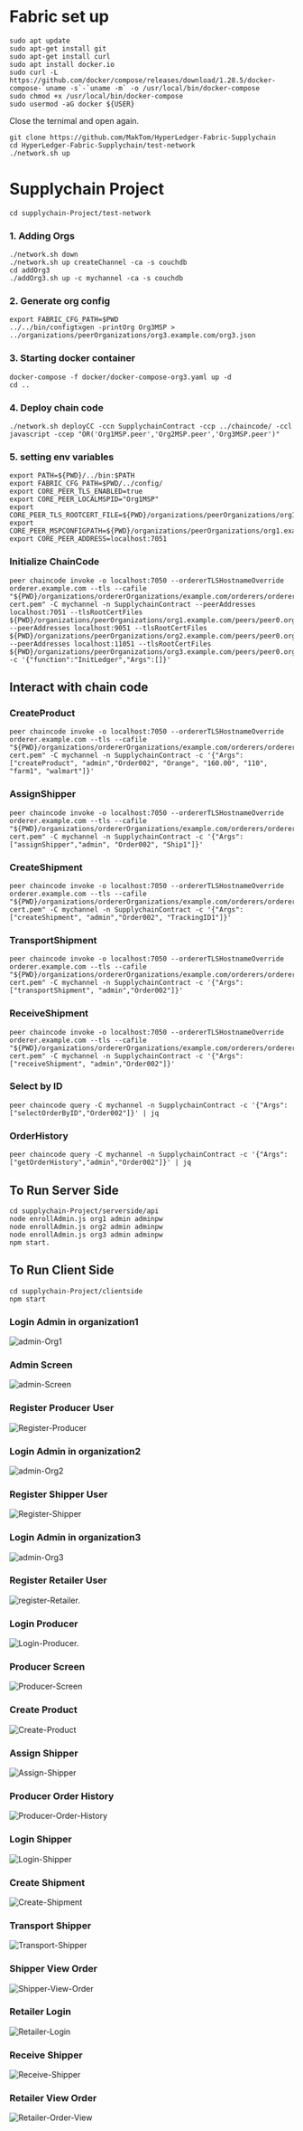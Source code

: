 # Fabric set up
```shell
sudo apt update
sudo apt-get install git
sudo apt-get install curl
sudo apt install docker.io
sudo curl -L https://github.com/docker/compose/releases/download/1.28.5/docker-compose-`uname -s`-`uname -m` -o /usr/local/bin/docker-compose
sudo chmod +x /usr/local/bin/docker-compose  
sudo usermod -aG docker ${USER}
```
Close the ternimal and open again.
```shell
git clone https://github.com/MakTom/HyperLedger-Fabric-Supplychain
cd HyperLedger-Fabric-Supplychain/test-network
./network.sh up
```
# Supplychain Project
```shell
cd supplychain-Project/test-network
```

### 1. Adding Orgs 
```shell
./network.sh down
./network.sh up createChannel -ca -s couchdb
cd addOrg3
./addOrg3.sh up -c mychannel -ca -s couchdb
```
### 2. Generate org config
```shell
export FABRIC_CFG_PATH=$PWD
../../bin/configtxgen -printOrg Org3MSP > ../organizations/peerOrganizations/org3.example.com/org3.json
```
### 3. Starting docker container
```shell
docker-compose -f docker/docker-compose-org3.yaml up -d
cd ..
```
### 4. Deploy chain code
```shell
./network.sh deployCC -ccn SupplychainContract -ccp ../chaincode/ -ccl javascript -ccep "OR('Org1MSP.peer','Org2MSP.peer','Org3MSP.peer')"
```
### 5. setting env variables
```shell
export PATH=${PWD}/../bin:$PATH
export FABRIC_CFG_PATH=$PWD/../config/
export CORE_PEER_TLS_ENABLED=true
export CORE_PEER_LOCALMSPID="Org1MSP"
export CORE_PEER_TLS_ROOTCERT_FILE=${PWD}/organizations/peerOrganizations/org1.example.com/peers/peer0.org1.example.com/tls/ca.crt
export CORE_PEER_MSPCONFIGPATH=${PWD}/organizations/peerOrganizations/org1.example.com/users/Admin@org1.example.com/msp
export CORE_PEER_ADDRESS=localhost:7051
```

### Initialize ChainCode
```shell
peer chaincode invoke -o localhost:7050 --ordererTLSHostnameOverride orderer.example.com --tls --cafile "${PWD}/organizations/ordererOrganizations/example.com/orderers/orderer.example.com/msp/tlscacerts/tlsca.example.com-cert.pem" -C mychannel -n SupplychainContract --peerAddresses localhost:7051 --tlsRootCertFiles ${PWD}/organizations/peerOrganizations/org1.example.com/peers/peer0.org1.example.com/tls/ca.crt  --peerAddresses localhost:9051 --tlsRootCertFiles ${PWD}/organizations/peerOrganizations/org2.example.com/peers/peer0.org2.example.com/tls/ca.crt  --peerAddresses localhost:11051 --tlsRootCertFiles ${PWD}/organizations/peerOrganizations/org3.example.com/peers/peer0.org3.example.com/tls/ca.crt  -c '{"function":"InitLedger","Args":[]}'
```
## Interact with chain code
### CreateProduct
```shell
peer chaincode invoke -o localhost:7050 --ordererTLSHostnameOverride orderer.example.com --tls --cafile "${PWD}/organizations/ordererOrganizations/example.com/orderers/orderer.example.com/msp/tlscacerts/tlsca.example.com-cert.pem" -C mychannel -n SupplychainContract -c '{"Args":["createProduct", "admin","Order002", "Orange", "160.00", "110", "farm1", "walmart"]}'
```
### AssignShipper
```shell
peer chaincode invoke -o localhost:7050 --ordererTLSHostnameOverride orderer.example.com --tls --cafile "${PWD}/organizations/ordererOrganizations/example.com/orderers/orderer.example.com/msp/tlscacerts/tlsca.example.com-cert.pem" -C mychannel -n SupplychainContract -c '{"Args":["assignShipper","admin", "Order002", "Ship1"]}'
```
### CreateShipment
```shell
peer chaincode invoke -o localhost:7050 --ordererTLSHostnameOverride orderer.example.com --tls --cafile "${PWD}/organizations/ordererOrganizations/example.com/orderers/orderer.example.com/msp/tlscacerts/tlsca.example.com-cert.pem" -C mychannel -n SupplychainContract -c '{"Args":["createShipment", "admin","Order002", "TrackingID1"]}'
```
### TransportShipment
```shell
peer chaincode invoke -o localhost:7050 --ordererTLSHostnameOverride orderer.example.com --tls --cafile "${PWD}/organizations/ordererOrganizations/example.com/orderers/orderer.example.com/msp/tlscacerts/tlsca.example.com-cert.pem" -C mychannel -n SupplychainContract -c '{"Args":["transportShipment", "admin","Order002"]}'
```
### ReceiveShipment
```shell
peer chaincode invoke -o localhost:7050 --ordererTLSHostnameOverride orderer.example.com --tls --cafile "${PWD}/organizations/ordererOrganizations/example.com/orderers/orderer.example.com/msp/tlscacerts/tlsca.example.com-cert.pem" -C mychannel -n SupplychainContract -c '{"Args":["receiveShipment", "admin","Order002"]}'
```
### Select by ID
```shell
peer chaincode query -C mychannel -n SupplychainContract -c '{"Args":["selectOrderByID","Order002"]}' | jq
```

### OrderHistory
```shell
peer chaincode query -C mychannel -n SupplychainContract -c '{"Args":["getOrderHistory","admin","Order002"]}' | jq
```

## To Run Server Side
```shell
cd supplychain-Project/serverside/api
node enrollAdmin.js org1 admin adminpw
node enrollAdmin.js org2 admin adminpw
node enrollAdmin.js org3 admin adminpw
npm start.
```
## To Run Client Side

```shell
cd supplychain-Project/clientside
npm start
```
### Login Admin in organization1
 ![admin-Org1](https://i.postimg.cc/MH6h9mKq/admin-Org1.png)
 ### Admin Screen
 ![admin-Screen]( https://i.postimg.cc/CMRtx5Bv/admin-Screen.png)
  ### Register Producer User
 ![Register-Producer]( https://i.postimg.cc/50Y3bH7L/Register-Producer.png)
  ### Login Admin in organization2
 ![admin-Org2]( https://i.postimg.cc/25qvBsQf/admin-Org2.png)
   ### Register Shipper User
 ![Register-Shipper]( https://i.postimg.cc/dtHLmWtQ/Register-Shipper.png)
   ### Login Admin in organization3
 ![admin-Org3]( https://i.postimg.cc/gjMksJpt/admin-Org3.png)
   ### Register Retailer User
 ![register-Retailer.]( https://i.postimg.cc/26rkfv8X/register-Retailer.png)
   ### Login Producer
 ![Login-Producer.]( https://i.postimg.cc/85pSYSt2/Login-Producer.png)
   ### Producer Screen
 ![Producer-Screen]( https://i.postimg.cc/x1LVTC7r/Producer-Screen.png)
   ### Create Product
 ![Create-Product]( https://i.postimg.cc/85P2HbCD/Create-Product.png)
   ### Assign Shipper
 ![Assign-Shipper]( https://i.postimg.cc/ZnW1kK3M/Assign-Shipper.png)
   ### Producer Order History
 ![Producer-Order-History]( https://i.postimg.cc/KvgdJjmK/Producer-Order-History.png)
   ### Login Shipper
 ![Login-Shipper]( https://i.postimg.cc/4dd0tN8x/Login-Shipper.png)
   ### Create Shipment
 ![Create-Shipment](  https://i.postimg.cc/D04Yjp3V/Create-Shipment.png)
   ### Transport Shipper
 ![Transport-Shipper]( https://i.postimg.cc/ZY9bzTTm/Transport-Shipper.png)
   ### Shipper View Order
 ![Shipper-View-Order]( https://i.postimg.cc/2Sxm7yxQ/Shipper-View-Order.png)
   ### Retailer Login
 ![Retailer-Login]( https://i.postimg.cc/CK1yCN50/Retailer-Login.png)
   ### Receive Shipper
 ![Receive-Shipper]( https://i.postimg.cc/L89GRTzP/Receive-Shipper.png)
   ### Retailer View Order
 ![Retailer-Order-View]( https://i.postimg.cc/rpvhdCtQ/Retailer-Order-View.png)

